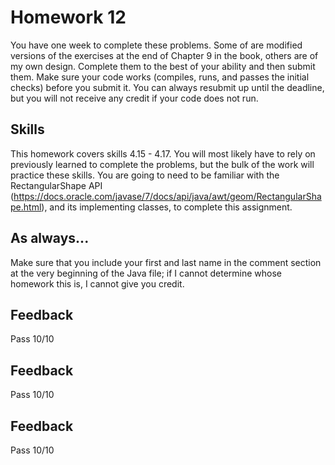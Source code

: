 # Homework 12

You have one week to complete these problems. Some of are modified versions of the exercises at the end of Chapter 9 in the book, others are of my own design. Complete them to the best of your ability and then submit them. Make sure your code works (compiles, runs, and passes the initial checks) before you submit it. You can always resubmit up until the deadline, but you will not receive any credit if your code does not run.

## Skills

This homework covers skills 4.15 - 4.17. You will most likely have to rely on previously learned to complete the problems, but the bulk of the work will practice these skills. You are going to need to be familiar with the RectangularShape API (https://docs.oracle.com/javase/7/docs/api/java/awt/geom/RectangularShape.html), and its implementing classes, to complete this assignment.

## As always...
Make sure that you include your first and last name in the comment section at the very beginning of the Java file; if I cannot determine whose homework this is, I cannot give you credit.

## Feedback
Pass
10/10

## Feedback
Pass
10/10

## Feedback
Pass
10/10
